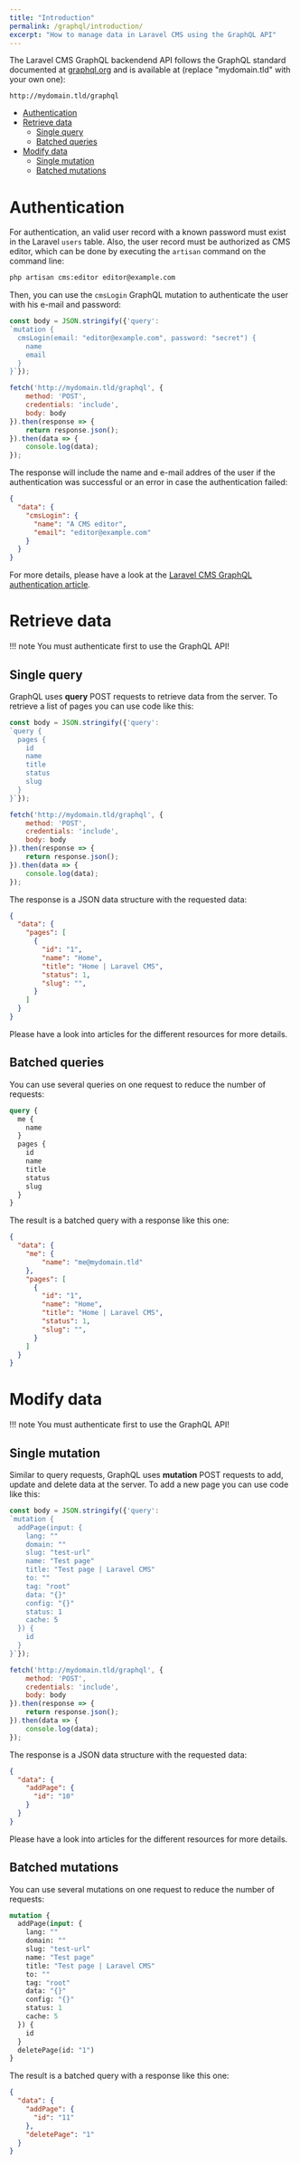 ```yaml
---
title: "Introduction"
permalink: /graphql/introduction/
excerpt: "How to manage data in Laravel CMS using the GraphQL API"
---
```


The Laravel CMS GraphQL backendend API follows the GraphQL standard documented at [graphql.org](https://graphql.org) and is available at (replace "mydomain.tld" with your own one):

```
http://mydomain.tld/graphql
```

* [Authentication](#authentication)
* [Retrieve data](#retrieve-data)
  * [Single query](#single-query)
  * [Batched queries](#batched-queries)
* [Modify data](#modify-data)
  * [Single mutation](#single-mutation)
  * [Batched mutations](#batched-mutations)

# Authentication

For authentication, an valid user record with a known password must exist in the Laravel `users` table. Also, the user record must be authorized as CMS editor, which can be done by executing the `artisan` command on the command line:

```bash
php artisan cms:editor editor@example.com
```

Then, you can use the `cmsLogin` GraphQL mutation to authenticate the user with his e-mail and password:

```javascript
const body = JSON.stringify({'query':
`mutation {
  cmsLogin(email: "editor@example.com", password: "secret") {
    name
    email
  }
}`});

fetch('http://mydomain.tld/graphql', {
	method: 'POST',
	credentials: 'include',
	body: body
}).then(response => {
	return response.json();
}).then(data => {
	console.log(data);
});
```

The response will include the name and e-mail addres of the user if the authentication was successful or an error in case the authentication failed:

```json
{
  "data": {
    "cmsLogin": {
      "name": "A CMS editor",
      "email": "editor@example.com"
    }
  }
}
```

For more details, please have a look at the [Laravel CMS GraphQL authentication article](graphql-authentication.md).

# Retrieve data

!!! note
    You must authenticate first to use the GraphQL API!

## Single query

GraphQL uses **query** POST requests to retrieve data from the server. To retrieve a list of pages you can use code like this:

```javascript
const body = JSON.stringify({'query':
`query {
  pages {
    id
    name
    title
    status
    slug
  }
}`});

fetch('http://mydomain.tld/graphql', {
	method: 'POST',
	credentials: 'include',
	body: body
}).then(response => {
	return response.json();
}).then(data => {
	console.log(data);
});
```

The response is a JSON data structure with the requested data:

```json
{
  "data": {
    "pages": [
      {
        "id": "1",
        "name": "Home",
        "title": "Home | Laravel CMS",
        "status": 1,
        "slug": "",
      }
    ]
  }
}
```

Please have a look into articles for the different resources for more details.

## Batched queries

You can use several queries on one request to reduce the number of requests:

```graphql
query {
  me {
    name
  }
  pages {
    id
    name
    title
    status
    slug
  }
}
```

The result is a batched query with a response like this one:

```json
{
  "data": {
    "me": {
        "name": "me@mydomain.tld"
    },
    "pages": [
      {
        "id": "1",
        "name": "Home",
        "title": "Home | Laravel CMS",
        "status": 1,
        "slug": "",
      }
    ]
  }
}
```

# Modify data

!!! note
    You must authenticate first to use the GraphQL API!

## Single mutation

Similar to query requests, GraphQL uses **mutation** POST requests to add, update and delete data at the server. To add a new page you can use code like this:

```javascript
const body = JSON.stringify({'query':
`mutation {
  addPage(input: {
    lang: ""
    domain: ""
    slug: "test-url"
    name: "Test page"
    title: "Test page | Laravel CMS"
    to: ""
    tag: "root"
    data: "{}"
    config: "{}"
    status: 1
    cache: 5
  }) {
    id
  }
}`});

fetch('http://mydomain.tld/graphql', {
	method: 'POST',
	credentials: 'include',
	body: body
}).then(response => {
	return response.json();
}).then(data => {
	console.log(data);
});
```

The response is a JSON data structure with the requested data:

```json
{
  "data": {
    "addPage": {
      "id": "10"
    }
  }
}
```

Please have a look into articles for the different resources for more details.

## Batched mutations

You can use several mutations on one request to reduce the number of requests:

```graphql
mutation {
  addPage(input: {
    lang: ""
    domain: ""
    slug: "test-url"
    name: "Test page"
    title: "Test page | Laravel CMS"
    to: ""
    tag: "root"
    data: "{}"
    config: "{}"
    status: 1
    cache: 5
  }) {
    id
  }
  deletePage(id: "1")
}
```

The result is a batched query with a response like this one:

```json
{
  "data": {
    "addPage": {
      "id": "11"
    },
    "deletePage": "1"
  }
}
```
